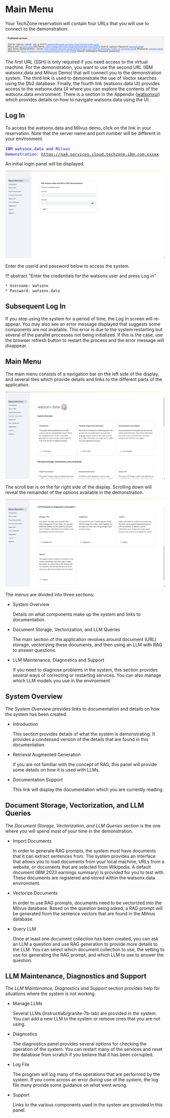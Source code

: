 # Main Menu

Your TechZone reservation will contain four URLs that you will use to connect to the demonstration:

![Browser](wxd-images/demo-db2-link.png)

The first URL (SSH) is only required if you need access to the virtual machine. For the demonstration, you want to use the second URL (IBM watsonx.data and Milvus Demo) that will connect you to the demonstration system. The third link is used to demonstrate the use of Vector searches using the Db2 database. Finally, the fourth link (watsonx.data UI) provides access to the watsonx.data UI where you can explore the contents of the watsonx.data environment. There is a section in the Appendix ([watsonxui](./wxd-intro-watsonui.md)) which provides details on how to navigate watsonx.data using the UI.

## Log In 

To access the watsonx.data and Milvus demo, click on the link in your reservation. Note that the server name and port number will be different in your environment.

<code style="color:blue; font-size: 90%;">IBM watsonx.data and Milvus Demonstration: https://na4.services.cloud.techzone.ibm.com:xxxxx</code>

An initial login panel will be displayed:

![Browser](wxd-images/demo-login.png)

Enter the userid and password below to access the system.

!!! abstract "Enter the credentials for the watsonx user and press Log in"

    * Username: watsonx
    * Password: watsonx.data

## Subsequent Log In

If you stop using the system for a period of time, the Log In screen will re-appear. You may also see an error message displayed that suggests some components are not available. This error is due to the system restarting but several of the parallel processes not being initialized. If this is the case, use the browser refresh button to restart the process and the error message will disappear.

## Main Menu

The main menu consists of a navigation bar on the left side of the display, and several tiles which provide details and links to the different parts of the application.

![Browser](wxd-images/demo-main-menu.png)

The scroll bar is on the far right side of the display. Scrolling down will reveal the remainder of the options available in the demonstration.

![Browser](wxd-images/demo-main-menu-2.png)

The menus are divided into three sections:

* System Overview 
    
    Details on what components make up the system and links to documentation.

* Document Storage, Vectorization, and LLM Queries
  
    The main section of the application revolves around document (URL) storage, vectorizing these documents, and then using an LLM with RAG to answer questions. 

* LLM Maintenance, Diagnostics and Support
  
    If you need to diagnose problems in the system, this section provides several ways of correcting or restarting services. You can also manage which LLM models you use in the environment.

## System Overview

The *System Overview* provides links to documentation and details on how the system has been created.

* Introduction

    This section provides details of what the system is demonstrating. It provides a condensed version of the details that are found in this documentation.

* Retrieval Augmented Generation

    If you are not familiar with the concept of RAG, this panel will provide some details on how it is used with LLMs.

* Documentation Support

    This link will display the documentation which you are currently reading.

## Document Storage, Vectorization, and LLM Queries

The *Document Storage, Vectorization, and LLM Queries* section is the one where you will spend most of your time in the demonstration. 

* Import Documents

    In order to generate RAG prompts, the system must have documents that it can extract sentences from. The system provides an interface that allows you to load documents from your local machine, URLs from a website, or documents that are selected from Wikipedia. A default document (IBM 2023 earnings summary) is provided for you to test with. These documents are registered and stored within the watsonx.data environment.

* Vectorize Documents

    In order to use RAG prompts, documents need to be vectorized into the Milvus database. Based on the question being asked, a RAG prompt will be generated from the sentence vectors that are found in the Milvus database. 

* Query LLM

    Once at least one document collection has been created, you can ask an LLM a question and use RAG generation to provide more details to the LLM. You can select which document collection to use, the setting to use for generating the RAG prompt, and which LLM to use to answer the question.

## LLM Maintenance, Diagnostics and Support

The *LLM Maintenance, Diagnostics and Support* section provides help for situations where the system is not working. 

* Manage LLMs

    Several LLMs (instructlab/granite-7b-lab) are provided in the system. You can add a new LLM to the system or remove ones that you are not using. 

* Diagnostics

    The diagnostics panel provides several options for checking the operation of the system. You can restart many of the services and reset the database from scratch if you believe that it has been corrupted.

* Log File

    The program will log many of the operations that are performed by the system. If you come across an error during use of the system, the log file many provide some guidance on what went wrong.

* Support

    Links to the various components used in the system are provided in this panel.




